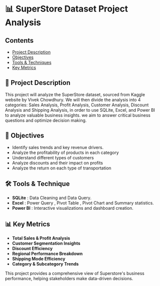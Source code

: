# 📊 SuperStore Dataset Project Analysis
## Contents
- [Project Description](#project-description)
- [Objectives](#objectives)
- [Tools & Techniques](#tools-&-techniques)
- [Key Metrics](#key-metrics)

## 📌 Project Description
This project will analyze the SuperStore dataset, sourced from Kaggle website by Vivek Chowdhury. We will then divide the analysis into 4 categories: Sales Analysis, Profit Analysis, Customer Analysis, Discount Analysis and Shipping Analysis, in order to use SQLite, Excel, and Power BI to analyze valuable business insights. we aim to answer critical business questions and optimize decision making.

## 🎯 Objectives
- Identify sales trends and key revenue drivers.
- Analyze the profitability of products in each category
- Understand different types of customers
- Analyze discounts and their impact on profits
- Analyze the return on each type of transportation

## 🛠️ Tools & Technique
- **SQLite** : Data Cleaning and Data Query.
- **Excel** : Power Query , Pivot Table , Pivot Chart and Summary statistics.
- **Power BI** : Interactive visualizations and dashboard creation.

## 📊 Key Metrics
- **Total Sales & Profit Analysis**
- **Customer Segmentation Insights**
- **Discount Efficiency**
- **Regional Performance Breakdown**
- **Shipping Mode Efficiency**
- **Category & Subcategory Trends**

This project provides a comprehensive view of Superstore's business performance, helping stakeholders make data-driven decisions. 
